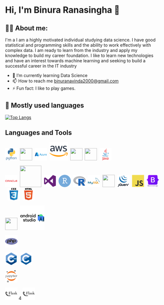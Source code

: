 # Hi, I'm Binura Ranasingha 👋


## 🙋‍♂️ About me:
I'm a I am a highly motivated individual studying data science. I have good statistical and programming skills and the ability to work effectively with complex data. I am ready to learn from the industry and apply my knowledge to build my career foundation. I like to learn new technologies and have an interest towards machine learning and seeking to build a successful career in the IT industry

- 🌱 I’m currently learning Data Science 
- 📫 How to reach me binuranavinda2000@gmail.com
- ⚡ Fun fact: I like to play games.


## 🚀 Mostly used languages
[![Top Langs](https://github-readme-stats.vercel.app/api/top-langs/?username=BinuraRanasingha&layout=donut-vertical)](https://github.com/anuraghazra/github-readme-stats)

## Languages and Tools
<div>
  <img src="https://github.com/devicons/devicon/blob/master/icons/python/python-original-wordmark.svg" width="40" height="40"/>&nbsp;
  <img src="https://octave.org/img/octave-logo.png" width="40" height="40"/>&nbsp;
  <img src="https://github.com/devicons/devicon/blob/master/icons/azure/azure-original-wordmark.svg" width="40" height="40"/>&nbsp;
  <img src="https://github.com/devicons/devicon/blob/master/icons/amazonwebservices/amazonwebservices-original-wordmark.svg" width="60" height="60"/>&nbsp;
  <img src="https://waikato.github.io/weka-site/images/weka.png" width="40" height="40"/>&nbsp;
  <img src="https://upload.wikimedia.org/wikipedia/commons/thumb/9/98/Apache_NetBeans_Logo.svg/1200px-Apache_NetBeans_Logo.svg.png" width="40" height="40"/>&nbsp;
  <img src="https://github.com/devicons/devicon/blob/master/icons/java/java-original-wordmark.svg" width="40" height="40"/>&nbsp;
  
  <img src="https://github.com/devicons/devicon/blob/master/icons/oracle/oracle-original.svg" width="40" height="40"/>&nbsp;
  <img src="https://logowik.com/content/uploads/images/microsoft-sql-server4529.jpg" width="70" height="70"/>&nbsp;
  <img src="https://github.com/devicons/devicon/blob/master/icons/visualstudio/visualstudio-plain.svg" width="40" height="40"/>&nbsp;
  <img src="https://github.com/devicons/devicon/blob/master/icons/rstudio/rstudio-original.svg" width="40" height="40"/>&nbsp;
  <img src="https://github.com/devicons/devicon/blob/master/icons/r/r-original.svg" width="40" height="40"/>&nbsp;
  <img src="https://github.com/devicons/devicon/blob/master/icons/mysql/mysql-original-wordmark.svg" width="40" height="40"/>&nbsp;
  <img src="https://cdn.freebiesupply.com/logos/large/2x/eclipse-11-logo-png-transparent.png" width="40" height="40"/>&nbsp;
  <img src="https://github.com/devicons/devicon/blob/master/icons/jquery/jquery-original-wordmark.svg" width="40" height="40"/>&nbsp;
  <img src="https://github.com/devicons/devicon/blob/master/icons/javascript/javascript-original.svg" width="40" height="40"/>&nbsp;
  <img src="https://github.com/devicons/devicon/blob/master/icons/bootstrap/bootstrap-original-wordmark.svg" width="40" height="40"/>&nbsp;
  <img src="https://github.com/devicons/devicon/blob/master/icons/css3/css3-original-wordmark.svg" width="40" height="40"/>&nbsp;
  <img src="https://github.com/devicons/devicon/blob/master/icons/html5/html5-original-wordmark.svg" width="40" height="40"/>&nbsp;
  
  
  
  
  
  
  <img src="https://logowik.com/content/uploads/images/firebase.jpg" width="40" height="40"/>&nbsp;
  <img src="https://github.com/devicons/devicon/blob/master/icons/androidstudio/androidstudio-original-wordmark.svg" width="80" height="80"/>&nbsp;
  
  
  
  
  <img src="https://github.com/devicons/devicon/blob/master/icons/php/php-original.svg" width="40" height="40"/>&nbsp;
  
  
  
  
  <img src="https://github.com/devicons/devicon/blob/master/icons/cplusplus/cplusplus-original.svg" width="40" height="40"/>&nbsp;
  <img src="https://github.com/devicons/devicon/blob/master/icons/c/c-original.svg" width="40" height="40"/>&nbsp;
  
  <img src="https://github.com/devicons/devicon/blob/master/icons/jupyter/jupyter-original-wordmark.svg" width="40" height="40"/>&nbsp;
  
  
  
  
  <img src="https://github.com/devicons/devicon/blob/master/icons/flask/flask-original-wordmark.svg" width="40" height="40"/>&nbsp;4
  <img src="https://github.com/devicons/devicon/blob/master/icons/flask/flask-original-wordmark.svg" width="40" height="40"/>&nbsp;
  
</div>




